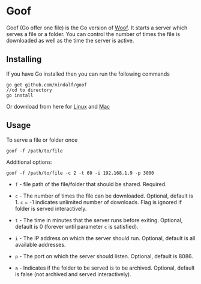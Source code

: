 Goof
========

Goof (Go offer one file) is the Go version of [Woof](https://bitbucket.org/edu/woof/src/). It starts a server which serves a file or a folder. You can control the number of times the file is downloaded as well as the time the server is active.

Installing
---

If you have Go installed then you can run the following commands

```
go get github.com/nindalf/goof
//cd to directory
go install 
```

Or download from here for [Linux](https://github.com/nindalf/goof/releases/download/v0.9/goof) and [Mac](https://github.com/nindalf/goof/releases/download/v0.9/goof-mac)

Usage
---

To serve a file or folder once

`goof -f /path/to/file`

Additional options:

`goof -f /path/to/file -c 2 -t 60 -i 192.168.1.9 -p 3000`

* `f` - file path of the file/folder that should be shared. Required.

* `c` - The number of times the file can be downloaded. Optional, default is 1. `c` = -1 indicates unlimited number of downloads. Flag is ignored if folder is served interactively.

* `t` - The time in minutes that the server runs before exiting. Optional, default is 0 (forever until parameter `c` is satisfied). 

* `i` - The IP address on which the server should run. Optional, default is all available addresses.

* `p` - The port on which the server should listen. Optional, default is 8086.

* `a` - Indicates if the folder to be served is to be archived. Optional, default is false (not archived and served interactively).
